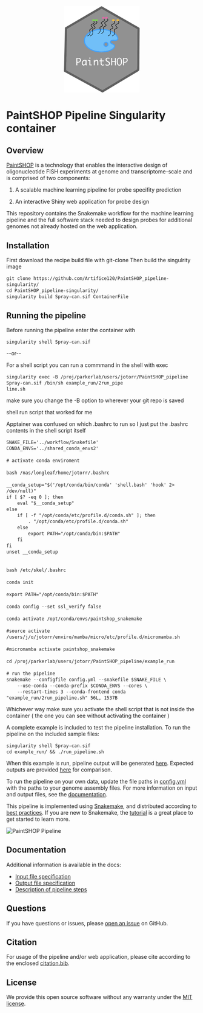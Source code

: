 <div align="center">
    <a href="#readme"><img src="./docs/img/PaintSHOP-logo.png" width="200"></a>
</div>

# PaintSHOP Pipeline Singularity container



## Overview

[PaintSHOP](https://www.biorxiv.org/content/10.1101/2020.07.05.188797v1) is a technology that enables the interactive design of oligonucleotide FISH experiments at genome and transcriptome-scale and is comprised of two components:

1. A scalable machine learning pipeline for probe specifity prediction

2. An interactive Shiny web application for probe design

This repository contains the Snakemake workflow for the machine learning pipeline and the full software stack needed to design probes for additional genomes not already hosted on the web application.

## Installation

First download the recipe build file with git-clone
Then build the singulrity image
```
git clone https://github.com/Artifice120/PaintSHOP_pipeline-singularity/
cd PaintSHOP_pipeline-singularity/
singularity build Spray-can.sif ContainerFile
```

## Running the pipeline

Before running the pipeline enter the container with

```
singularity shell Spray-can.sif
```

--or--

For a shell script you can run a commmand in the shell with exec

```
singularity exec -B /proj/parkerlab/users/jotorr/PaintSHOP_pipeline Spray-can.sif /bin/sh example_run/2run_pipe
line.sh
```

make sure you change the -B option to wherever your git repo is saved

shell run script that worked for me

Apptainer was confused on which .bashrc to run so I just put the .bashrc contents in the shell script itself

```
SNAKE_FILE='../workflow/Snakefile'
CONDA_ENVS='../shared_conda_envs2'

# activate conda enviroment

bash /nas/longleaf/home/jotorr/.bashrc

__conda_setup="$('/opt/conda/bin/conda' 'shell.bash' 'hook' 2> /dev/null)"
if [ $? -eq 0 ]; then
    eval "$__conda_setup"
else
    if [ -f "/opt/conda/etc/profile.d/conda.sh" ]; then
        . "/opt/conda/etc/profile.d/conda.sh"
    else
        export PATH="/opt/conda/bin:$PATH"
    fi
fi
unset __conda_setup


bash /etc/skel/.bashrc

conda init

export PATH="/opt/conda/bin:$PATH"

conda config --set ssl_verify false

conda activate /opt/conda/envs/paintshop_snakemake

#source activate /users/j/o/jotorr/enviro/mamba/micro/etc/profile.d/micromamba.sh

#micromamba activate paintshop_snakemake

cd /proj/parkerlab/users/jotorr/PaintSHOP_pipeline/example_run

# run the pipeline
snakemake --configfile config.yml --snakefile $SNAKE_FILE \
    --use-conda --conda-prefix $CONDA_ENVS --cores \
    --restart-times 3 --conda-frontend conda
"example_run/2run_pipeline.sh" 56L, 1537B                                                                                                
```

Whichever way make sure you activate the shell script that is not inside the container ( the one you can see without activating the container )


A complete example is included to test the pipeline installation. To run the pipeline on the included sample files: 

```
singularity shell Spray-can.sif
cd example_run/ && ./run_pipeline.sh
```

When this example is run, pipeline output will be generated [here](./example_run/pipeline_output/). Expected outputs are provided [here](./example_run/expected_pipeline_output) for comparison. 

To run the pipeline on your own data, update the file paths in [config.yml](./example_run/config.yml) with the paths to your
genome assembly files. For more information on input and output files, see the [documentation](#documentation).

This pipeline is implemented using [Snakemake](https://snakemake.readthedocs.io/en/stable/index.html), and distributed according to [best practices](https://snakemake.readthedocs.io/en/stable/snakefiles/deployment.html). If you are new to Snakemake, the [tutorial](https://snakemake.readthedocs.io/en/stable/tutorial/tutorial.html) is a great place to get started to learn more.

![PaintSHOP Pipeline](../../raw/master/docs/img/pipeline.svg)

## Documentation

Additional information is available in the docs:

* [Input file specification](./docs/pipeline_input.md)
* [Output file specification](./docs/pipeline_output.md)
* [Description of pipeline steps](./docs/pipeline_steps.md)

## Questions

If you have questions or issues, please [open an issue](../../issues/new) on GitHub.

## Citation

For usage of the pipeline and/or web application, please cite according to the enclosed [citation.bib](./docs/citation.bib).

## License

We provide this open source software without any warranty under the [MIT license](https://opensource.org/licenses/MIT).
